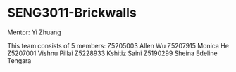 # SENG3011-Brickwalls
Mentor: Yi Zhuang

This team consists of 5 members:
Z5205003 Allen Wu
Z5207915 Monica He
Z5207001 Vishnu Pillai
Z5228933 Kshitiz Saini
Z5190299 Sheina Edeline Tengara
